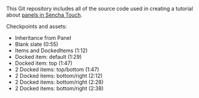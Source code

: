 This Git repository includes all of the source code used in creating a tutorial about [panels in Sencha Touch][tutorial].

Checkpoints and assets:

* Inheritance from Panel
* Blank slate (0:55)
* Items and DockedItems (1:12)
* Docked item: default (1:29)
* Docked item: top (1:47)
* 2 Docked items: top/bottom (1:47)
* 2 Docked items: bottom/right (2:12)
* 2 Docked items: bottom/right (2:28)
* 2 Docked items: bottom/right (2:38)

[tutorial]: http://vimeo.com/15879797